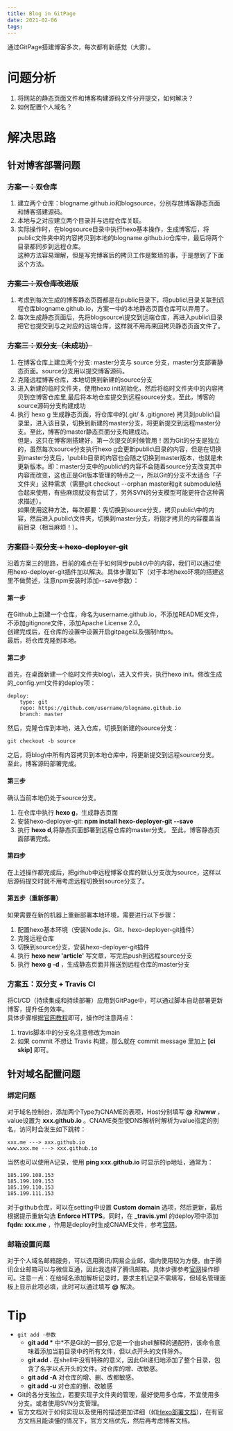 ```yaml
---
title: Blog in GitPage
date: 2021-02-06  
tags:  
---
```


通过GitPage搭建博客多次，每次都有新感觉（大雾）。

# 问题分析  

1. 将网站的静态页面文件和博客构建源码文件分开提交，如何解决？
2. 如何配置个人域名？  

# 解决思路  

## 针对博客部署问题

### ~~方案一：双仓库~~  
1. 建立两个仓库：blogname.github.io和blogsource，分别存放博客静态页面和博客搭建源码。  
2. 本地与之对应建立两个目录并与远程仓库关联。  
3. 实际操作时，在blogsource目录中执行hexo基本操作，生成博客后，将public文件夹中的内容拷贝到本地的blogname.github.io仓库中，最后将两个目录都同步到远程仓库。  
这种方法容易理解，但是写完博客后的拷贝工作是繁琐的事，于是想到了下面这个方法。  

### ~~方案二：双仓库改进版~~  
1. 考虑到每次生成的博客静态页面都是在public目录下，将public\目录关联到远程仓库blogname.github.io，方案一中的本地静态页面仓库可以弃用了。  
2. 每次生成静态页面后，先将blogsource\提交到远端仓库，再进入public\目录把它也提交到与之对应的远端仓库，这样就不用再来回拷贝静态页面文件了。  

### ~~方案三：双分支（未成功）~~  
1. 在博客仓库上建立两个分支: master分支与 source 分支，master分支部署静态页面。source分支用以提交博客源码。  
2. 克隆远程博客仓库，本地切换到新建的source分支  
3. 进入新建的临时文件夹，使用hexo init初始化，然后将临时文件夹中的内容拷贝到空博客仓库里,最后将本地仓库提交到远程source分支。至此，博客的source源码分支构建成功  
4. 执行 hexo g 生成静态页面，将仓库中的(.git/ & .gitignore) 拷贝到public\目录里，进入该目录，切换到新建的master分支，将更新提交到远程master分支。至此，博客的master静态页面分支构建成功。  
但是，这只在博客刚搭建好，第一次提交的时候管用！因为Git的分支是独立的，虽然每次source分支执行hexo g会更新public\目录的内容，但是在切换到master分支后，\publib目录的内容也会随之切换到master版本，也就是未更新版本。即：master分支中的public\的内容不会随着source分支改变其中内容而改变，这也正是Git版本管理的特点之一，所以Git的分支不太适合「子文件夹」这种需求（需要git checkout --orphan master和git submodule结合起来使用，有些麻烦就没有尝试了，另外SVN的分支模型可能更符合这种需求描述）。  
如果使用这种方法，每次都要：先切换到source分支，拷贝public\中的内容，然后进入public\文件夹，切换到master分支，将刚才拷贝的内容覆盖当前目录（相当麻烦！）。  

### ~~方案四：双分支 + hexo-deployer-git~~  
沿着方案三的思路，目前的难点在于如何同步public\中的内容，我们可以通过使用hexo-deployer-git插件加以解决。具体步骤如下（对于本地hexo环境的搭建这里不做赘述，注意npm安装时添加--save参数）：  

#### 第一步  
在Github上新建一个仓库，命名为username.github.io，不添加README文件，不添加gitignore文件，添加Apache License 2.0。  
创建完成后，在仓库的设置中设置开启gitpage以及强制https。  
最后，将仓库克隆到本地。  

#### 第二步  
首先，在桌面新建一个临时文件夹blog\，进入文件夹，执行hexo init。修改生成的_config.yml文件的deploy项：  

```
deploy:
	type: git
	repo: https://github.com/username/blogname.github.io
	branch: master
```
然后，克隆仓库到本地，进入仓库，切换到新建的source分支：  
```
git checkout -b source
```

之后，将blog\中所有内容拷贝到本地仓库中，将更新提交到远程source分支。  
至此，博客源码部署完成。  

#### 第三步  
确认当前本地仍处于source分支。  
1. 在仓库中执行 **hexo g**，生成静态页面  
2. 安装hexo-deployer-git: **npm install hexo-deployer-git --save**  
3. 执行 **hexo d**,将静态页面部署到远程仓库的master分支。
至此，博客静态页面部署完成。  

#### 第四步  
在上述操作都完成后，把github中远程博客仓库的默认分支改为source，这样以后源码提交时就不用考虑远程切换到source分支了。  

#### 第五步（重新部署）  
如果需要在新的机器上重新部署本地环境，需要进行以下步骤：  
1. 配置hexo基本环境（安装Node.js、Git、hexo-deployer-git插件）  
2. 克隆远程仓库  
3. 切换到source分支，安装hexo-deployer-git插件  
4. 执行 **hexo new 'article'** 写文章，写完后push到远程source分支  
5. 执行 **hexo g -d** ，生成静态页面并推送到远程仓库的master分支  

### 方案五：双分支 + Travis CI
将CI/CD（持续集成和持续部署）应用到GitPage中，可以通过脚本自动部署更新博客，提升任务效率。  
具体步骤根据[官网教程](https://hexo.io/zh-cn/docs/github-pages.html)即可，操作时注意两点：  
1. travis脚本中的分支名注意修改为main
2. 如果 commit 不想让 Travis 构建，那么就在 commit message 里加上 **[ci skip]** 即可。 

## 针对域名配置问题

### 绑定问题  
对于域名控制台，添加两个Type为CNAME的表项，Host分别填写 **@** 和**www** ，value设置为 **xxx.github.io** 。CNAME类型使DNS解析时解析为value指定的别名，访问时会发生如下跳转：  
```
xxx.me ---> xxx.github.io
www.xxx.me ---> xxx.github.io
```
当然也可以使用A记录，使用 **ping xxx.github.io** 时显示的ip地址，通常为：
```
185.199.108.153
185.199.109.153
185.199.110.153
185.199.111.153
```
对于github仓库，可以在setting中设置 **Custom domain** 选项，然后更新，最后根据提示重新勾选 **Enforce HTTPS**。同时，在 **_travis.yml** 的deploy项中添加 **fqdn: xxx.me** ，作用是deploy时生成CNAME文件，参考[官网](https://docs.travis-ci.com/user/deployment/pages/)。  

### 邮箱设置问题
对于个人域名邮箱服务，可以选用腾讯/网易企业邮，墙内使用较为方便。由于腾讯企业邮箱可以与微信互通，因此我选择了腾讯邮箱。具体步骤参考[官网](https://exmail.qq.com/)操作即可。注意一点：在给域名添加解析记录时，要求主机记录不需填写，但域名管理面板上显示此项必填，此时可以通过填写 **@** 解决。  

# Tip  
- `git add -参数`  
	-  **git add \*** 中\*不是Git的一部分,它是一个由shell解释的通配符，该命令意味着添加当前目录中的所有文件，但以点开头的文件除外。  
	- **git add .** 在shell中没有特殊的意义，因此Git递归地添加了整个目录，包含了名字以点开头的文件。对仓库的增、改敏感。  
	- **git add -A** 对仓库的增、删、改都敏感。  
	- **git add -u** 对仓库的删、改敏感  
- Git的各分支独立，若要实现子文件夹的管理，最好使用多仓库，不宜使用多分支。或者使用SVN分支管理。  
- 官方文档对于如何实现以及使用的描述更加详细（如[Hexo部署文档](https://hexo.io/zh-cn/docs/deployment)），在有官方文档且能读懂的情况下，官方文档优先，然后再考虑博客文档。